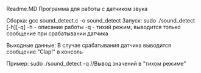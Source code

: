 Readme.MD
Программа для работы с датчиком звука

Сборка:
gcc sound_detect.c  -o sound_detect
Запуск:
sudo ./sound_detect [-h][-q]
-h - описание работы
-q - тихий режим, выводится только сообщение при срабатывании датчика

Выходные данные: 
В случае срабатывания датчика выводится сообщение "Clap!" в консоль

Пример: 
sudo ./sound_detect -q  //Вывод значений в "тихом режиме"
 